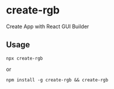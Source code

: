 # create-rgb

Create App with React GUI Builder


## Usage
```
npx create-rgb
```
or

```
npm install -g create-rgb && create-rgb
```